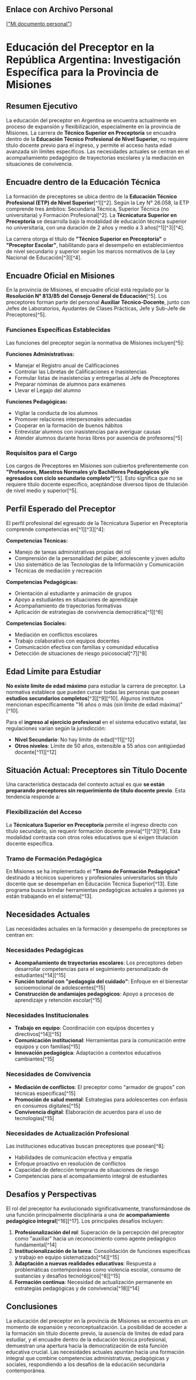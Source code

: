 ## Enlace con Archivo Personal
[["Mi documento personal"](https://docs.google.com/document/d/1KxtQIheTBRJ76QMhHr5eF6_3RisbCXs9Uwyljt8ik00/edit?usp=sharing)]
# Educación del Preceptor en la República Argentina: Investigación Específica para la Provincia de Misiones

## Resumen Ejecutivo

La educación del preceptor en Argentina se encuentra actualmente en proceso de expansión y flexibilización, especialmente en la provincia de Misiones. La carrera de **Técnico Superior en Preceptoría** se encuadra dentro de la **Educación Técnico Profesional de Nivel Superior**, no requiere título docente previo para el ingreso, y permite el acceso hasta edad avanzada sin límites específicos. Las necesidades actuales se centran en el acompañamiento pedagógico de trayectorias escolares y la mediación en situaciones de convivencia.

## Encuadre dentro de la Educación Técnica

La formación de preceptores se ubica dentro de la **Educación Técnico Profesional (ETP) de Nivel Superior**[^1][^2]. Según la Ley N° 26.058, la ETP comprende tres ámbitos: Secundaria Técnica, Superior Técnica (no universitaria) y Formación Profesional[^2]. La **Técnicatura Superior en Preceptoría** se desarrolla bajo la modalidad de educación técnica superior no universitaria, con una duración de 2 años y medio a 3 años[^1][^3][^4].

La carrera otorga el título de **"Técnico Superior en Preceptoría"** o **"Preceptor Escolar"**, habilitando para el desempeño en establecimientos de nivel secundario y superior según los marcos normativos de la Ley Nacional de Educación[^3][^4].

## Encuadre Oficial en Misiones

En la provincia de Misiones, el encuadre oficial está regulado por la **Resolución N° 813/85 del Consejo General de Educación**[^5]. Los preceptores forman parte del personal **Auxiliar Técnico-Docente**, junto con Jefes de Laboratorios, Ayudantes de Clases Prácticas, Jefe y Sub-Jefe de Preceptores[^5].

### Funciones Específicas Establecidas

Las funciones del preceptor según la normativa de Misiones incluyen[^5]:

**Funciones Administrativas:**

- Manejar el Registro anual de Calificaciones
- Controlar las Libretas de Calificaciones e Inasistencias
- Formular listas de inasistencias y entregarlas al Jefe de Preceptores
- Preparar nóminas de alumnos para exámenes
- Llevar el Legajo del alumno

**Funciones Pedagógicas:**

- Vigilar la conducta de los alumnos
- Promover relaciones interpersonales adecuadas
- Cooperar en la formación de buenos hábitos
- Entrevistar alumnos con inasistencias para averiguar causas
- Atender alumnos durante horas libres por ausencia de profesores[^5]


### Requisitos para el Cargo

Los cargos de Preceptores en Misiones son cubiertos preferentemente con **"Profesores, Maestros Normales y/o Bachilleres Pedagógicos y/o egresados con ciclo secundario completo"**[^5]. Esto significa que no se requiere título docente específico, aceptándose diversos tipos de titulación de nivel medio y superior[^5].

## Perfil Esperado del Preceptor

El perfil profesional del egresado de la Técnicatura Superior en Preceptoría comprende competencias en[^1][^3][^4]:

**Competencias Técnicas:**

- Manejo de tareas administrativas propias del rol
- Comprensión de la personalidad del púber, adolescente y joven adulto
- Uso sistemático de las Tecnologías de la Información y Comunicación
- Técnicas de mediación y recreación

**Competencias Pedagógicas:**

- Orientación al estudiante y animación de grupos
- Apoyo a estudiantes en situaciones de aprendizaje
- Acompañamiento de trayectorias formativas
- Aplicación de estrategias de convivencia democrática[^1][^6]

**Competencias Sociales:**

- Mediación en conflictos escolares
- Trabajo colaborativo con equipos docentes
- Comunicación efectiva con familias y comunidad educativa
- Detección de situaciones de riesgo psicosocial[^7][^8]


## Edad Límite para Estudiar

**No existe límite de edad máximo** para estudiar la carrera de preceptor. La normativa establece que pueden cursar todas las personas que posean **estudios secundarios completos**[^3][^9][^10]. Algunos institutos mencionan específicamente "16 años o más (sin límite de edad máxima)"[^10].

Para el **ingreso al ejercicio profesional** en el sistema educativo estatal, las regulaciones varían según la jurisdicción:

- **Nivel Secundario**: No hay límite de edad[^11][^12]
- **Otros niveles**: Límite de 50 años, extensible a 55 años con antigüedad docente[^11][^12]


## Situación Actual: Preceptores sin Título Docente

Una característica destacada del contexto actual es que **se están preparando preceptores sin requerimiento de título docente previo**. Esta tendencia responde a:

### Flexibilización del Acceso

La **Técnicatura Superior en Preceptoría** permite el ingreso directo con título secundario, sin requerir formación docente previa[^1][^3][^9]. Esta modalidad contrasta con otros roles educativos que sí exigen titulación docente específica.

### Tramo de Formación Pedagógica

En Misiones se ha implementado el **"Tramo de Formación Pedagógica"** destinado a técnicos superiores y profesionales universitarios sin título docente que se desempeñan en Educación Técnica Superior[^13]. Este programa busca brindar herramientas pedagógicas actuales a quienes ya están trabajando en el sistema[^13].

## Necesidades Actuales

Las necesidades actuales en la formación y desempeño de preceptores se centran en:

### Necesidades Pedagógicas

- **Acompañamiento de trayectorias escolares**: Los preceptores deben desarrollar competencias para el seguimiento personalizado de estudiantes[^14][^15]
- **Función tutorial con "pedagogía del cuidado"**: Enfoque en el bienestar socioemocional de adolescentes[^15]
- **Construcción de andamiajes pedagógicos**: Apoyo a procesos de aprendizaje y retención escolar[^15]


### Necesidades Institucionales

- **Trabajo en equipo**: Coordinación con equipos docentes y directivos[^14][^15]
- **Comunicación institucional**: Herramientas para la comunicación entre equipos y con familias[^15]
- **Innovación pedagógica**: Adaptación a contextos educativos cambiantes[^15]


### Necesidades de Convivencia

- **Mediación de conflictos**: El preceptor como "armador de grupos" con técnicas específicas[^15]
- **Promoción de salud mental**: Estrategias para adolescentes con énfasis en consumos digitales[^15]
- **Convivencia digital**: Elaboración de acuerdos para el uso de tecnologías[^15]


### Necesidades de Actualización Profesional

Las instituciones educativas buscan preceptores que posean[^8]:

- Habilidades de comunicación efectiva y empatía
- Enfoque proactivo en resolución de conflictos
- Capacidad de detección temprana de situaciones de riesgo
- Competencias para el acompañamiento integral de estudiantes


## Desafíos y Perspectivas

El rol del preceptor ha evolucionado significativamente, transformándose de una función principalmente disciplinaria a una de **acompañamiento pedagógico integral**[^16][^17]. Los principales desafíos incluyen:

1. **Profesionalización del rol**: Superación de la percepción del preceptor como "auxiliar" hacia un reconocimiento como agente pedagógico fundamental[^14]
2. **Institucionalización de la tarea**: Consolidación de funciones específicas y trabajo en equipo sistematizado[^14][^15]
3. **Adaptación a nuevas realidades educativas**: Respuesta a problemáticas contemporáneas como violencia escolar, consumo de sustancias y desafíos tecnológicos[^8][^15]
4. **Formación continua**: Necesidad de actualización permanente en estrategias pedagógicas y de convivencia[^18][^14]

## Conclusiones

La educación del preceptor en la provincia de Misiones se encuentra en un momento de expansión y reconceptualización. La posibilidad de acceder a la formación sin título docente previo, la ausencia de límites de edad para estudiar, y el encuadre dentro de la educación técnica profesional, demuestran una apertura hacia la democratización de esta función educativa crucial. Las necesidades actuales apuntan hacia una formación integral que combine competencias administrativas, pedagógicas y sociales, respondiendo a los desafíos de la educación secundaria contemporánea.




